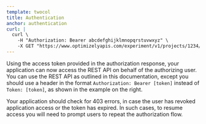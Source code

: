 ```yaml
---
template: twocol
title: Authentication
anchor: authentication
curl: |
  curl \
    -H "Authorization: Bearer abcdefghijklmnopqrstuvwxyz" \
    -X GET "https://www.optimizelyapis.com/experiment/v1/projects/1234/"
---
```


Using the access token provided in the authorization response, your application can now access the REST API on behalf of the authorizing user. You can use the REST API as outlined in this documentation, except you should use a header in the format `Authorization: Bearer [token]` instead of `Token: [token]`, as shown in the example on the right.

Your application should check for 403 errors, in case the user has revoked application access or the token has expired. In such cases, to resume access you will need to prompt users to repeat the authorization flow.

